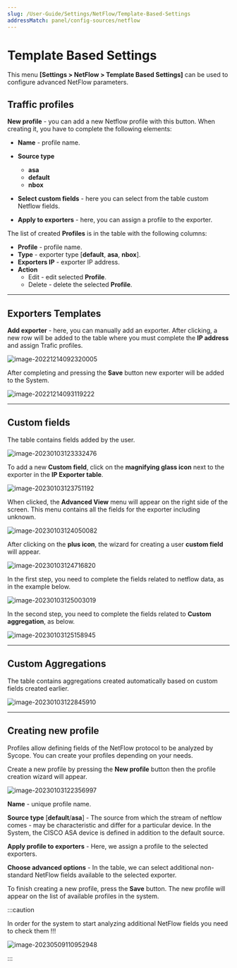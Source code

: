 ```yaml
---
slug: /User-Guide/Settings/NetFlow/Template-Based-Settings
addressMatch: panel/config-sources/netflow
---
```


# Template Based Settings

This menu **[Settings > NetFlow > Template Based Settings]** can be used to configure advanced NetFlow parameters.


## Traffic profiles

**New profile** - you can add a new Netflow profile with this button. When creating it, you have to complete the following elements:

- **Name** - profile name.

- **Source type**
  - **asa**
  - **default**
  - **nbox**
  
- **Select custom fields** - here you can select from the table custom Netflow fields.

- **Apply to exporters** - here, you can assign a profile to the exporter.

  

The list of created **Profiles** is in the table with the following columns:

- **Profile** - profile name.
- **Type** - exporter type [**default**, **asa**, **nbox**].
- **Exporters IP** - exporter IP address.
- **Action**
  - Edit - edit selected **Profile**.
  - Delete - delete the selected **Profile**.

---

## Exporters Templates

**Add exporter** - here, you can manually add an exporter.  After clicking, a new row will be added to the table where you must complete the **IP address** and assign Trafic profiles. 

![image-20221214092320005](assets/image-20221214092320005.png)

After completing and pressing the **Save** button new exporter will be added to the System.

![image-20221214093119222](assets/image-20221214093119222.png)



---

## Custom fields

The table contains fields added by the user.

![image-20230103123332476](assets/image-20230103123332476.png)

To add a new **Custom field**, click on the **magnifying glass icon** next to the exporter in the **IP Exporter table**.

![image-20230103123751192](assets/image-20230103123751192.png)

 When clicked, the **Advanced View** menu will appear on the right side of the screen. This menu contains all the fields for the exporter including unknown.

![image-20230103124050082](assets/image-20230103124050082.png)

After clicking on the **plus icon**, the wizard for creating a user **custom field** will appear.

![image-20230103124716820](assets/image-20230103124716820.png)

In the first step, you need to complete the fields related to netflow data, as in the example below.

![image-20230103125003019](assets/image-20230103125003019.png)

In the second step, you need to complete the fields related to **Custom aggregation**, as below.

![image-20230103125158945](assets/image-20230103125158945.png)

---

## Custom Aggregations

The table contains aggregations created automatically based on custom fields created earlier.

![image-20230103122845910](assets/image-20230103122845910.png)

---

## Creating new profile

Profiles allow defining fields of the NetFlow protocol to be analyzed by Sycope. You can create your profiles depending on your needs.

Create a new profile by pressing the **New profile** button then the profile creation wizard will appear.

![image-20230103122356997](assets/image-20230103122356997.png)



**Name** - unique profile name.

**Source type** [**default**/**asa**] - The source from which the stream of neftlow comes - may be characteristic and differ for a particular device. In the System, the CISCO ASA device is defined in addition to the default source. 

**Apply profile to exporters** - Here, we assign a profile to the selected exporters.

**Choose advanced options** - In the table, we can select additional non-standard NetFlow fields available to the selected exporter. 



To finish creating a new profile, press the **Save** button. The new profile will appear on the list of available profiles in the system. 

:::caution

In order for the system to start analyzing additional NetFlow fields you need to check them !!!



![image-20230509110952948](assets/image-20230509110952948.png)

:::
